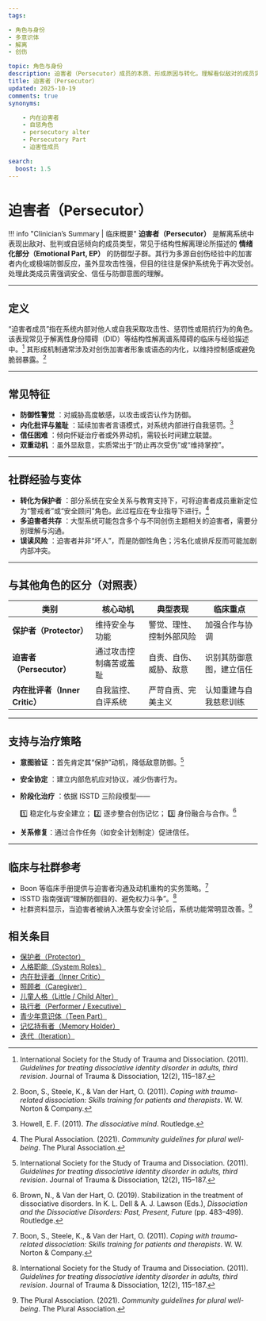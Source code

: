 ```yaml
---
tags:

- 角色与身份
- 多意识体
- 解离
- 创伤

topic: 角色与身份
description: 迫害者（Persecutor）成员的本质、形成原因与转化。理解看似敌对的成员实际上的保护意图，探索化解内部冲突的方法
title: 迫害者（Persecutor）
updated: 2025-10-19
comments: true
synonyms:

    - 内在迫害者
    - 自惩角色
    - persecutory alter
    - Persecutory Part
    - 迫害性成员

search:
  boost: 1.5
---
```


# 迫害者（Persecutor）

!!! info "Clinician’s Summary | 临床概要"
    **迫害者（Persecutor）** 是解离系统中表现出敌对、批判或自惩倾向的成员类型，常见于结构性解离理论所描述的 **情绪化部分（Emotional Part, EP）** 的防御型子群。其行为多源自创伤经验中的加害者内化或极端防御反应，虽外显攻击性强，但目的往往是保护系统免于再次受创。处理此类成员需强调安全、信任与防御意图的理解。

---

## 定义

“迫害者成员”指在系统内部对他人或自我采取攻击性、惩罚性或阻抗行为的角色。该表现常见于解离性身份障碍（DID）等结构性解离谱系障碍的临床与经验描述中。[^isstd2011]
其形成机制通常涉及对创伤加害者形象或语态的内化，以维持控制感或避免脆弱暴露。[^boon2011]

---

## 常见特征

- **防御性警觉** ：对威胁高度敏感，以攻击或否认作为防御。
- **内化批评与羞耻** ：延续加害者言语模式，对系统内部进行自我惩罚。[^howell2011]
- **信任困难** ：倾向怀疑治疗者或外界动机，需较长时间建立联盟。
- **双重动机** ：虽外显敌意，实质常出于“防止再次受伤”或“维持掌控”。

---

## 社群经验与变体

- **转化为保护者** ：部分系统在安全关系与教育支持下，可将迫害者成员重新定位为“警戒者”或“安全顾问”角色。此过程应在专业指导下进行。[^thepluralassociation2021]
- **多迫害者共存** ：大型系统可能包含多个与不同创伤主题相关的迫害者，需要分别理解与沟通。
- **误读风险** ：迫害者并非“坏人”，而是防御性角色；污名化或排斥反而可能加剧内部冲突。

---

## 与其他角色的区分（对照表）

| 类别                      | 核心动机              | 典型表现             | 临床重点             |
| ------------------------- | --------------------- | -------------------- | -------------------- |
| **保护者（Protector）**      | 维持安全与功能         | 警觉、理性、控制外部风险 | 加强合作与协调        |
| **迫害者（Persecutor）**     | 通过攻击控制痛苦或羞耻 | 自责、自伤、威胁、敌意    | 识别其防御意图，建立信任 |
| **内在批评者（Inner Critic）** | 自我监控、自评系统       | 严苛自责、完美主义       | 认知重建与自我慈悲训练  |

---

## 支持与治疗策略

- **意图验证** ：首先肯定其“保护”动机，降低敌意防御。[^isstd2011]
- **安全协定** ：建立内部危机应对协议，减少伤害行为。
- **阶段化治疗** ：依据 ISSTD 三阶段模型——

  1️⃣ 稳定化与安全建立；
  2️⃣ 逐步整合创伤记忆；
  3️⃣ 身份融合与合作。[^brown2019]

- **关系修复**：通过合作任务（如安全计划制定）促进信任。

---

## 临床与社群参考

- Boon 等临床手册提供与迫害者沟通及动机重构的实务策略。[^boon2011]
- ISSTD 指南强调“理解防御目的、避免权力斗争”。[^isstd2011]
- 社群资料显示，当迫害者被纳入决策与安全讨论后，系统功能常明显改善。[^thepluralassociation2021]

[^isstd2011]: International Society for the Study of Trauma and Dissociation. (2011). *Guidelines for treating dissociative identity disorder in adults, third revision*. Journal of Trauma & Dissociation, 12(2), 115–187.
[^boon2011]: Boon, S., Steele, K., & Van der Hart, O. (2011). *Coping with trauma-related dissociation: Skills training for patients and therapists*. W. W. Norton & Company.
[^howell2011]: Howell, E. F. (2011). *The dissociative mind*. Routledge.
[^brown2019]: Brown, N., & Van der Hart, O. (2019). Stabilization in the treatment of dissociative disorders. In K. L. Dell & A. J. Lawson (Eds.), *Dissociation and the Dissociative Disorders: Past, Present, Future* (pp. 483–499). Routledge.
[^thepluralassociation2021]: The Plural Association. (2021). *Community guidelines for plural well-being*. The Plural Association.

## 相关条目

- [保护者（Protector）](Protector.md)
- [人格职能（System Roles）](System-Roles.md)
- [内在批评者（Inner Critic）](Inner-Critic.md)
- [照顾者（Caregiver）](Caregiver.md)
- [儿童人格（Little / Child Alter）](Child-Alter.md)
- [执行者（Performer / Executive）](Performer-Executive.md)
- [青少年意识体（Teen Part）](Teen-Alter.md)
- [记忆持有者（Memory Holder）](Memory-Holder.md)
- [迭代（Iteration）](Iteration.md)
